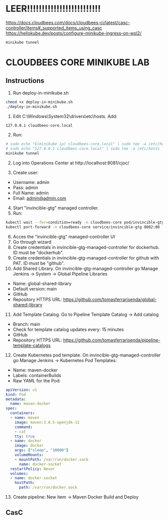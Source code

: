 
# LEER!!!!!!!!!!!!!!!!!!!!!!!!!
https://docs.cloudbees.com/docs/cloudbees-ci/latest/casc-controller/items#_supported_items_using_casc
https://hellokube.dev/posts/configure-minikube-ingress-on-wsl2/

```bash
minikube tunnel
```
# CLOUDBEES CORE MINIKUBE LAB



## Instructions
1. Run deploy-in-minikube.sh
```bash
chmod +x deploy-in-minikube.sh
./deploy-in-minikube.sh
```
1. Edit C:\Windows\System32\drivers\etc\hosts. Add:
```bash
127.0.0.1 cloudbees-core.local
```
2. Run:
```bash
# sudo echo "$(minikube ip) cloudbees-core.local" | sudo tee -a /etc/hosts
# sudo echo "127.0.0.1 cloudbees-core.local" | sudo tee -a /etc/hosts
minikube tunnel
```
2. Log into Operations Center at http://localhost:8081/cjoc/
<!-- 3. Go through wizard -->
3. Create user:
  - Username: admin
  - Pass: admin
  - Full Name: admin
  - Email: admin@admin.com
<!-- 4. Create Managed controller "invincible-gtg-managed-controller":
  - Disk size: (5gb)
  - Storgaeclass: standard
  - Memory: 1024
  - Cpu: 1.0 -->
<!-- 1. Go to http://localhost:8081/cjoc/manage/core-casc-bundles/?tab=2 and click EDIT on invincible-gtg. Write "invincible-gtg" under "Edit availability pattter". Save.
2. Go to the configuration of "invincible-gtg" managed controller. Under Configuration as Code (CasC) select the bundle. Save -->
<!-- 4. Start "invincible-gtg" managed controller. -->
4. Start "invincible-gtg" managed controller.
5. Run:
```bash
kubectl wait --for=condition=ready -n cloudbees-core pod/invincible-gtg-0 
kubectl port-forward -n cloudbees-core service/invincible-gtg 8082:80 
```
6. Acces the "invincible-gtg" managed-controller UI
7. Go through wizard
8. Create credentials in invincible-gtg-managed-controller for dockerhub. ID must be "dockerhub".
9. Create credentials in invincible-gtg-managed-controller for github with PAT. ID must be "github".
10. Add Shared Library. On invincible-gtg-managed-controller go Manage Jenkins -> System -> Global Pipeline Libraries  
  - Name: global-shared-library
  - Default version: main
  - GitHub
  - Repository HTTPS URL: https://github.com/tomasferrarisenda/global-shared-library
11. Add Template Catalog. Go to Pipeline Template Catalog -> Add catalog
  - Branch: main
  - Check for template catalog updates every: 15 minutes
  - GitHub
  - Repository HTTPS URL: https://github.com/tomasferrarisenda/pipeline-template-catalogs
12. Create Kubernetes pod template. On invincible-gtg-managed-controller go Manage Jenkins -> Kubernetes Pod Templates:
  - Name: maven-docker 
  - Labels: containerBuilds
  - Raw YAML for the Pod:
```yaml
apiVersion: v1
kind: Pod
metadata:
  name: maven-docker
spec:
  containers:
  - name: maven
    image: maven:3.8.5-openjdk-11
    command:
    - cat
    tty: true
  - name: docker
    image: docker
    args: ["sleep", "10000"]
    volumeMounts:
    - mountPath: /var/run/docker.sock
      name: docker-socket
  restartPolicy: Never
  volumes:
  - name: docker-socket
    hostPath:
      path: /var/run/docker.sock
```
13. Create pipeline: New item -> Maven Docker Build and Deploy


## CasC

<!-- ### Operations Center
Couldn't deploy Operations Center with CasC because of license:
```bash
2024-05-30 18:10:59.854+0000 [id=30]	SEVERE	jenkins.InitReactorRunner$1#onTaskFailed: Failed ConfigurationAsCode.init
ERROR: This license belongs to another server: 962ad4baa7b523689ed2eec67e92183c
``` -->
